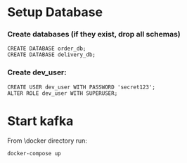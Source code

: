 # Setup Database

### Create databases (if they exist, drop all schemas)
```postgresql
CREATE DATABASE order_db;
CREATE DATABASE delivery_db;
```

### Create dev_user:
```postgresql
CREATE USER dev_user WITH PASSWORD 'secret123';
ALTER ROLE dev_user WITH SUPERUSER;
```

# Start kafka
From \docker directory run:
```
docker-compose up
```